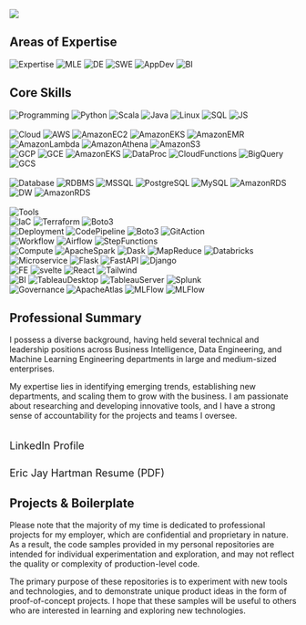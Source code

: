 [<img src="https://github.com/HartmanAnalytics/test_readme/blob/master/static/header.gif"/>](https://www.linkedin.com/in/hartmananalytics/)
## Areas of Expertise
<div id="1">
<img src="https://img.shields.io/badge/Areas%20of%20Expertise-grey?logo=Jenkins&style=for-the-badge&logoWidth=40&logoColor=white" alt="Expertise"/>
<img src="https://img.shields.io/badge/Machine%20Learning%20Engineering-fa5340?style=for-the-badge&logoWidth=40&logoColor=white" alt="MLE"/>
<img src="https://img.shields.io/badge/Data%20Engineering-fa5340?style=for-the-badge&logoWidth=40&logoColor=white" alt="DE"/>
<img src="https://img.shields.io/badge/Software%20Engineering-fa5340?style=for-the-badge&logoWidth=40&logoColor=white" alt="SWE"/>
<img src="https://img.shields.io/badge/Application%20Development-fa5340?style=for-the-badge&logoWidth=40&logoColor=white" alt="AppDev"/>
<img src="https://img.shields.io/badge/Business%20Intelligence-fa5340?style=for-the-badge&logoWidth=40&logoColor=white" alt="BI"/>
</div>

## Core Skills
<div id="2">
<!-- PROGRAMMING -->
<img src="https://img.shields.io/badge/Programming-grey?logo=Exercism&style=for-the-badge&logoWidth=40&logoColor=white" alt="Programming"/>
<img src="https://img.shields.io/badge/Python-black?logo=Python&style=for-the-badge&logoWidth=40&logoColor=white" alt="Python"/>
<img src="https://img.shields.io/badge/Scala-black?logo=Scala&style=for-the-badge&logoWidth=40&logoColor=white" alt="Scala"/>
<img src="https://img.shields.io/badge/Java-black?logo=buymeacoffee&style=for-the-badge&logoWidth=40&logoColor=white" alt="Java"/>
<img src="https://img.shields.io/badge/Shell-black?logo=Linux&style=for-the-badge&logoWidth=40&logoColor=white" alt="Linux"/>
<img src="https://img.shields.io/badge/SQL-black?logo=sqlalchemy&style=for-the-badge&logoWidth=40&logoColor=white" alt="SQL"/>
<img src="https://img.shields.io/badge/JS-black?logo=javascript&style=for-the-badge&logoWidth=40&logoColor=white" alt="JS"/>
<br/>
<br/>
<!-- CLOUD -->
    <!-- AWS -->
<img src="https://img.shields.io/badge/Cloud-grey?logo=Cloudflare&style=for-the-badge&logoWidth=40&logoColor=white" alt="Cloud"/>
<img src="https://img.shields.io/badge/AWS-lightgrey?logo=amazon&style=for-the-badge&logoWidth=40" alt="AWS"/>
<img src="https://img.shields.io/badge/Ec2-FF9900?logo=amazonec2&style=for-the-badge&logoWidth=40&logoColor=white" alt="AmazonEC2"/>
<img src="https://img.shields.io/badge/EKS-FF9900?logo=amazoneks&style=for-the-badge&logoWidth=40&logoColor=white" alt="AmazonEKS"/>
<img src="https://img.shields.io/badge/EMR-FF9900?logo=apachehadoop&style=for-the-badge&logoWidth=40&logoColor=white" alt="AmazonEMR"/>
<img src="https://img.shields.io/badge/λ-FF9900?logo=awslambda&style=for-the-badge&logoWidth=40&logoColor=white" alt="AmazonLambda"/>
<img src="https://img.shields.io/badge/Athena-FF9900?logo=googlebigquery&style=for-the-badge&logoWidth=40&logoColor=white" alt="AmazonAthena"/>
<img src="https://img.shields.io/badge/S3-FF9900?logo=amazons3&style=for-the-badge&logoWidth=40&logoColor=white" alt="AmazonS3"/>
<br/>
    <!-- GCP -->
<img src="https://img.shields.io/badge/GCP-lightgrey?logo=googlecloud&style=for-the-badge&logoWidth=40" alt="GCP"/>
<img src="https://img.shields.io/badge/GCE-4285F4?logo=amazonec2&style=for-the-badge&logoWidth=40&logoColor=white" alt="GCE"/>
<img src="https://img.shields.io/badge/GKE-4285F4?logo=amazoneks&style=for-the-badge&logoWidth=40&logoColor=white" alt="AmazonEKS"/>
<img src="https://img.shields.io/badge/DataProc-4285F4?logo=googledataproc&style=for-the-badge&logoWidth=40&logoColor=white" alt="DataProc"/>
<img src="https://img.shields.io/badge/GCF-4285F4?logo=awslambda&style=for-the-badge&logoWidth=40&logoColor=white" alt="CloudFunctions"/>
<img src="https://img.shields.io/badge/BigQuery-4285F4?logo=googlebigquery&style=for-the-badge&logoWidth=40&logoColor=white" alt="BigQuery"/>
<img src="https://img.shields.io/badge/GCS-4285F4?logo=googlecloudstorage&style=for-the-badge&logoWidth=40&logoColor=white" alt="GCS"/>
<br/>
<br/>
<!-- DATABASE -->
<img src="https://img.shields.io/badge/Database-grey?logo=AmazonDynamoDB&style=for-the-badge&logoWidth=40&logoColor=white" alt="Database"/>
<img src="https://img.shields.io/badge/Relational-lightgrey?&style=for-the-badge&logoWidth=40" alt="RDBMS"/>
<img src="https://img.shields.io/badge/SQL%20Server-23c29a?logo=MicrosoftSQLServer&style=for-the-badge&logoWidth=40&logoColor=white" alt="MSSQL"/>
<img src="https://img.shields.io/badge/PostgreSQL-23c29a?logo=PostgreSQL&style=for-the-badge&logoWidth=40&logoColor=white" alt="PostgreSQL"/>
<img src="https://img.shields.io/badge/MySQL-23c29a?logo=MySQL&style=for-the-badge&logoWidth=40&logoColor=white" alt="MySQL"/>
<img src="https://img.shields.io/badge/Amazon%20RDS-23c29a?logo=AmazonRDS&style=for-the-badge&logoWidth=40&logoColor=white" alt="AmazonRDS"/>
<img src="https://img.shields.io/badge/Warehouse-lightgrey?&style=for-the-badge&logoWidth=40" alt="DW"/>
<img src="https://img.shields.io/badge/Redshift-23c29a?logo=AmazonAWS&style=for-the-badge&logoWidth=40&logoColor=white" alt="AmazonRDS"/>

<br/>
<br/>
<!-- TOOLS -->
<img src="https://img.shields.io/badge/Tools%20&%20Packages-grey?logo=AmazonAPIGateway&style=for-the-badge&logoWidth=40&logoColor=white" alt="Tools"/>
  <!-- IAC -->
<br/>
<img src="https://img.shields.io/badge/IaC-lightgrey?&style=for-the-badge&logoWidth=40" alt="IaC"/>
<img src="https://img.shields.io/badge/Terraform-2fbcca?logo=Terraform&style=for-the-badge&logoWidth=40&logoColor=white" alt="Terraform"/>
<img src="https://img.shields.io/badge/Boto3-2fbcca?logo=AmazonAWS&style=for-the-badge&logoWidth=40&logoColor=white" alt="Boto3"/>
<br/>
  <!-- Deployment -->
<img src="https://img.shields.io/badge/Deployment-lightgrey?&style=for-the-badge&logoWidth=40" alt="Deployment"/>
<img src="https://img.shields.io/badge/Code%20Pipeline-2fbcca?logo=AmazonAWS&style=for-the-badge&logoWidth=40&logoColor=white" alt="CodePipeline"/>
<img src="https://img.shields.io/badge/Docker-2fbcca?logo=Docker&style=for-the-badge&logoWidth=40&logoColor=white" alt="Boto3"/>
<img src="https://img.shields.io/badge/Github%20Actions-2fbcca?logo=GitHubActions&style=for-the-badge&logoWidth=40&logoColor=white" alt="GitAction"/>
<br/>
  <!-- Workflow -->
<img src="https://img.shields.io/badge/Workflow%20Management-lightgrey?&style=for-the-badge&logoWidth=40" alt="Workflow"/>
<img src="https://img.shields.io/badge/Apache%20Airflow(MWAA, DoEKS)-2fbcca?logo=ApacheAirflow&style=for-the-badge&logoWidth=40&logoColor=white" alt="Airflow"/>
<img src="https://img.shields.io/badge/Step%20Functions-2fbcca?logo=AmazonAWS&style=for-the-badge&logoWidth=40&logoColor=white" alt="StepFunctions"/>
<br/>
  <!-- Compute -->
<img src="https://img.shields.io/badge/Compute-lightgrey?&style=for-the-badge&logoWidth=40" alt="Compute"/>
<img src="https://img.shields.io/badge/Apache%20Spark-2fbcca?logo=apachespark&style=for-the-badge&logoWidth=40&logoColor=white" alt="ApacheSpark"/>
<img src="https://img.shields.io/badge/Dask-2fbcca?logo=dask&style=for-the-badge&logoWidth=40&logoColor=white" alt="Dask"/>
<img src="https://img.shields.io/badge/MapReduce-2fbcca?logo=apachehadoop&style=for-the-badge&logoWidth=40&logoColor=white" alt="MapReduce"/>
<img src="https://img.shields.io/badge/Databricks-2fbcca?logo=databricks&style=for-the-badge&logoWidth=40&logoColor=white" alt="Databricks"/>
<br/>
  <!-- Microservices -->
<img src="https://img.shields.io/badge/Microservice-lightgrey?&style=for-the-badge&logoWidth=40" alt="Microservice"/>
<img src="https://img.shields.io/badge/Flask-2fbcca?logo=flask&style=for-the-badge&logoWidth=40&logoColor=white" alt="Flask"/>
<img src="https://img.shields.io/badge/FastAPI-2fbcca?logo=fastapi&style=for-the-badge&logoWidth=40&logoColor=white" alt="FastAPI"/>
<img src="https://img.shields.io/badge/Django-2fbcca?logo=django&style=for-the-badge&logoWidth=40&logoColor=white" alt="Django"/>
<br/>
  <!-- FE -->
<img src="https://img.shields.io/badge/FrontEnd-lightgrey?&style=for-the-badge&logoWidth=40" alt="FE"/>
<img src="https://img.shields.io/badge/SvelteKit-2fbcca?logo=svelte&style=for-the-badge&logoWidth=40&logoColor=white" alt="svelte"/>
<img src="https://img.shields.io/badge/React-2fbcca?logo=react&style=for-the-badge&logoWidth=40&logoColor=white" alt="React"/>
<img src="https://img.shields.io/badge/Tailwind-2fbcca?logo=tailwindcss&style=for-the-badge&logoWidth=40&logoColor=white" alt="Tailwind"/>
<br/>
  <!-- BI -->
<img src="https://img.shields.io/badge/Business%20Intelligence-lightgrey?&style=for-the-badge&logoWidth=40" alt="BI"/>
<img src="https://img.shields.io/badge/Tableau%20Desktop-2fbcca?logo=Tableau&style=for-the-badge&logoWidth=40&logoColor=white" alt="TableauDesktop"/>
<img src="https://img.shields.io/badge/Tableau%20Server-2fbcca?logo=Tableau&style=for-the-badge&logoWidth=40&logoColor=white" alt="TableauServer"/>
<img src="https://img.shields.io/badge/Splunk-2fbcca?logo=splunk&style=for-the-badge&logoWidth=40&logoColor=white" alt="Splunk"/>
  <!-- Governance -->
<br/>
<img src="https://img.shields.io/badge/Governance (Model & Data)-lightgrey?&style=for-the-badge&logoWidth=40" alt="Governance"/>
<img src="https://img.shields.io/badge/Apache%20Atlas-2fbcca?logo=apache&style=for-the-badge&logoWidth=40&logoColor=white" alt="ApacheAtlas"/>
<img src="https://img.shields.io/badge/MLFlow-2fbcca?logo=mlflow&style=for-the-badge&logoWidth=40&logoColor=white" alt="MLFlow"/>
<img src="https://img.shields.io/badge/Great%20Expectations-2fbcca?logo=Tableau&style=for-the-badge&logoWidth=40&logoColor=white" alt="MLFlow"/>

</div>

## Professional Summary
I possess a diverse background, having held several technical and leadership positions across Business Intelligence, Data Engineering, and Machine Learning Engineering departments in large and medium-sized enterprises. 

My expertise lies in identifying emerging trends, establishing new departments, and scaling them to grow with the business. I am passionate about researching and developing innovative tools, and I have a strong sense of accountability for the projects and teams I oversee.

<div style="text-align: left; padding-top: 20px;">
    <a href="https://www.linkedin.com/in/hartmananalytics/" target="_blank" style="color: inherit; text-decoration: none; font-size: 18px; display: block; margin-bottom: 10px;">
        LinkedIn Profile
    </a>
    <br/>
    <a href="https://github.com/HartmanAnalytics/HartmanAnalytics/blob/main/static/EricJayHartman_Resume.pdf" target="_blank" style="color: inherit; text-decoration: none; font-size: 18px; display: block; margin-bottom: 10px;">
        Eric Jay Hartman Resume (PDF)
    </a>
</div>

## Projects & Boilerplate
Please note that the majority of my time is dedicated to professional projects for my employer, which are confidential and proprietary in nature. As a result, the code samples provided in my personal repositories are intended for individual experimentation and exploration, and may not reflect the quality or complexity of production-level code. 

The primary purpose of these repositories is to experiment with new tools and technologies, and to demonstrate unique product ideas in the form of proof-of-concept projects. I hope that these samples will be useful to others who are interested in learning and exploring new technologies. 
